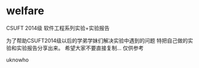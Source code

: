 # welfare
CSUFT 2014级 软件工程系列实验+实验报告

为了帮助CSUFT2014级以后的学弟学妹们解决实验中遇到的问题
特把自己做的实验和实验报告分享出来。
希望大家不要直接复制...
仅供参考

uknowho
